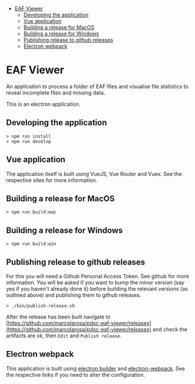 - [EAF Viewer](#eaf-viewer)
  - [Developing the application](#developing-the-application)
  - [Vue application](#vue-application)
  - [Building a release for MacOS](#building-a-release-for-macos)
  - [Building a release for Windows](#building-a-release-for-windows)
  - [Publishing release to github releases](#publishing-release-to-github-releases)
  - [Electron webpack](#electron-webpack)

# EAF Viewer

An application to process a folder of EAF files and visualise file statistics to reveal incomplete files and missing data.

This is an electron application.

## Developing the application

```
> npm run install
> npm run develop
```

## Vue application

The application itself is built using VueJS, Vue Router and Vuex. See the respective sites for more
information.

## Building a release for MacOS

```
> npm run build:mac
```

## Building a release for Windows

```
> npm run build:win
```

## Publishing release to github releases

For this you will need a Github Personal Access Token. See github for more information. You will be
asked if you want to bump the minor version (say yes if you haven't already done it) before building
the relevant versions (as outlined above) and publishing them to github releases.

```
> ./bin/publish-release.sh
```

After the release has been built navigate to [https://github.com/marcolarosa/pdsc-eaf-viewer/releases](https://github.com/marcolarosa/pdsc-eaf-viewer/releases)
and check the artifacts are ok, then `Edit` and `Publish release`.

## Electron webpack

This application is built using [electron builder](https://www.electron.build/) and
[electron-webpack](https://webpack.electron.build/). See the respective links if you need to
alter the configuration.
